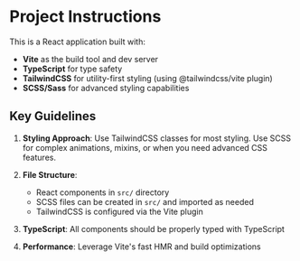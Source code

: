 <!-- Use this file to provide workspace-specific custom instructions to Copilot. For more details, visit https://code.visualstudio.com/docs/copilot/copilot-customization#_use-a-githubcopilotinstructionsmd-file -->

# Project Instructions

This is a React application built with:
- **Vite** as the build tool and dev server
- **TypeScript** for type safety
- **TailwindCSS** for utility-first styling (using @tailwindcss/vite plugin)
- **SCSS/Sass** for advanced styling capabilities

## Key Guidelines

1. **Styling Approach**: Use TailwindCSS classes for most styling. Use SCSS for complex animations, mixins, or when you need advanced CSS features.

2. **File Structure**: 
   - React components in `src/` directory
   - SCSS files can be created in `src/` and imported as needed
   - TailwindCSS is configured via the Vite plugin

3. **TypeScript**: All components should be properly typed with TypeScript

4. **Performance**: Leverage Vite's fast HMR and build optimizations
